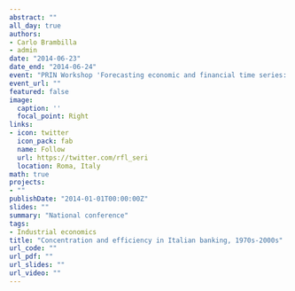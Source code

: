 ```yaml
---
abstract: ""
all_day: true
authors:
- Carlo Brambilla
- admin
date: "2014-06-23"
date_end: "2014-06-24"
event: "PRIN Workshop 'Forecasting economic and financial time series: understanding the complexity and modelling structural change'"
event_url: ""
featured: false
image:
  caption: ''
  focal_point: Right
links:
- icon: twitter
  icon_pack: fab
  name: Follow
  url: https://twitter.com/rfl_seri
  location: Roma, Italy
math: true
projects:
- ""
publishDate: "2014-01-01T00:00:00Z"
slides: ""
summary: "National conference"
tags:
- Industrial economics
title: "Concentration and efficiency in Italian banking, 1970s-2000s"
url_code: ""
url_pdf: ""
url_slides: ""
url_video: ""
---
```

